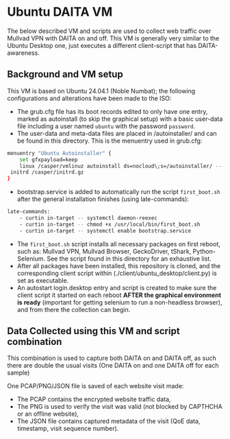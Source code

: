 # Ubuntu DAITA VM

The below described VM and scripts are used to collect web traffic over Mullvad VPN with DAITA on and off.
This VM is generally very similar to the Ubuntu Desktop one, just executes a different client-script that has DAITA-awareness.

## Background and VM setup

This VM is based on Ubuntu 24.04.1 (Noble Numbat); the following configurations and alterations have been made to the ISO:

- The grub.cfg file has its boot records edited to only have one entry, marked as autoinstall (to skip the graphical setup) with a basic user-data file including a user named `ubuntu` with the password `password`.
- The user-data and meta-data files are placed in /autoinstaller/ and can be found in this directory. This is the menuentry used in grub.cfg:
```bash
menuentry "Ubuntu Autoinstaller" {
    set gfxpayload=keep
    linux /casper/vmlinuz autoinstall ds=nocloud\;s=/autoinstaller/ ---
 initrd /casper/initrd.gz
}
```
- bootstrap.service is added to automatically run the script `first_boot.sh` after the general installation finishes (using late-commands):
```bash
late-commands:
    - curtin in-target -- systemctl daemon-reexec
    - curtin in-target -- chmod +x /usr/local/bin/first_boot.sh
    - curtin in-target -- systemctl enable bootstrap.service
```
- The `first_boot.sh` script installs all necessary packages on first reboot, such as: Mullvad VPN, Mullvad Browser, GeckoDriver, tShark, Python-Selenium. See the script found in this directory for an exhaustive list.
- After all packages have been installed, this repository is cloned, and the corresponding client script within (./client/ubuntu_desktop/client.py) is set as executable.
- An autostart login.desktop entry and script is created to make sure the client script it started on each reboot **AFTER the graphical environment is ready** (important for getting selenium to run a non-headless browser), and from there the collection can begin.

## Data Collected using this VM and script combination

This combination is used to capture both DAITA on and DAITA off, as such there are double the usual visits (One DAITA on and one DAITA off for each sample)

One PCAP/PNG/JSON file is saved of each website visit made:

- The PCAP contains the encrypted website traffic data,
- The PNG is used to verify the visit was valid (not blocked by CAPTHCHA or an offline website),
- The JSON file contains captured metadata of the visit (QoE data, timestamp, visit sequence number).
